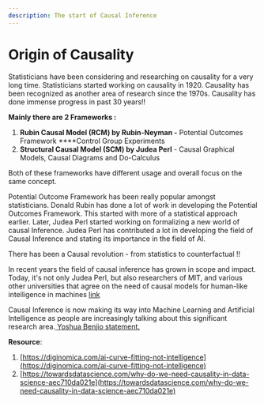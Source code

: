 ```yaml
---
description: The start of Causal Inference
---
```


# Origin of Causality

Statisticians have been considering and researching on causality for a very long time. Statisticians started working on causality in 1920. Causality has been recognized as another area of research since the 1970s. Causality has done immense progress in past 30 years!!

**Mainly there are 2 Frameworks :**

1. **Rubin Causal Model \(RCM\) by Rubin-Neyman -** Potential Outcomes Framework ****Control Group Experiments
2. **Structural Causal Model \(SCM\) by Judea Perl** - Causal Graphical Models, Causal Diagrams and Do-Calculus

Both of these frameworks have different usage and overall focus on the same concept.  

Potential Outcome Framework has been really popular amongst statisticians. Donald Rubin has done a lot of work in developing the Potential Outcomes Framework. This started with more of a statistical approach earlier. Later, Judea Perl started working on formalizing a new world of causal Inference. Judea Perl has contributed a lot in developing the field of Causal Inference and stating its importance in the field of AI.

There has been a Causal revolution - from statistics to counterfactual !!

In recent years the field of causal inference has grown in scope and impact. Today, it's not only Judea Perl, but also researchers of MIT, and various other universities that agree on the need of causal models for human-like intelligence in machines [link](http://www.mit.edu/~tomeru/papers/machines_that_think.pdf)

Causal Inference is now making its way into Machine Learning and Artificial Intelligence as people are increasingly talking about this significant research area.[ Yoshua Benjio statement. ](https://www.technologyreview.com/2018/11/17/66372/one-of-the-fathers-of-ai-is-worried-about-its-future/)



**Resource**:

1. [https://diginomica.com/ai-curve-fitting-not-intelligence](https://diginomica.com/ai-curve-fitting-not-intelligence)
2. [https://towardsdatascience.com/why-do-we-need-causality-in-data-science-aec710da021e](https://towardsdatascience.com/why-do-we-need-causality-in-data-science-aec710da021e)



